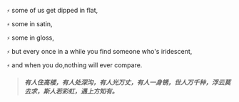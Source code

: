 
`⚡`  some of us get dipped in flat,

`⚡`  some in satin, 

`⚡`  some in gloss, 

`⚡`  but every once in a while you find someone who's iridescent, 

`⚡`  and when you do,nothing will ever compare.

> ##### 有人住高楼，有人处深沟，有人光万丈，有人一身锈，世人万千种，浮云莫去求，斯人若彩虹，遇上方知有。
<!--
**fgoll/fgoll** is a ✨ _special_ ✨ repository because its `README.md` (this file) appears on your GitHub profile.

Here are some ideas to get you started:

- 🔭 I’m currently working on ...
- 🌱 I’m currently learning ...
- 👯 I’m looking to collaborate on ...
- 🤔 I’m looking for help with ...
- 💬 Ask me about ...
- 📫 How to reach me: ...
- 😄 Pronouns: ...
- ⚡ Fun fact: ...
-->
